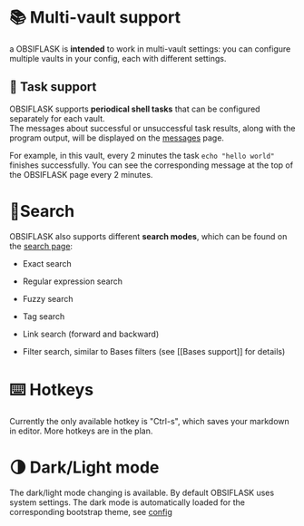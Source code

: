 # 📚 Multi-vault support
a
OBSIFLASK is **intended** to work in multi-vault settings: you can configure multiple vaults in your config, each with different settings.

## 📝 Task support

OBSIFLASK supports **periodical shell tasks** that can be configured separately for each vault.  
The messages about successful or unsuccessful task results, along with the program output, will be displayed on the [messages](/messages/example) page.


For example, in this vault, every 2 minutes the task `echo "hello world"` finishes successfully. You can see the corresponding message at the top of the OBSIFLASK page every 2 minutes.

# 🔎Search

OBSIFLASK also supports different **search modes**, which can be found on the [search page](/search/example): 
- Exact search
    
- Regular expression search
    
- Fuzzy search
    
- Tag search
    
- Link search (forward and backward)
    
- Filter search, similar to Bases filters (see [[Bases support]] for details)

# ⌨️ Hotkeys
Currently the only available hotkey is "Ctrl-s", which saves your markdown in editor. More hotkeys are in the plan.

# 🌗 Dark/Light mode

The dark/light mode changing is available. By default OBSIFLASK uses system settings. The dark mode is automatically loaded for the corresponding bootstrap theme, see [config](https://github.com/bahleg/OBSIFLASK/blob/main/obsiflask/config.py)